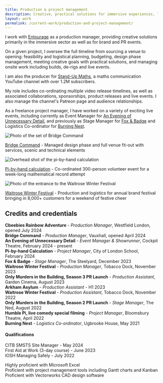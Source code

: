```yaml
---
title: Production & project management
description: Creative, practical solutions for immersive experiences, live events, and YouTube creators
layout: work
permalink: /current-work/production-and-project-management/
---
```

<link rel="stylesheet" type="text/css" href="{{site.baseurl}}/assets/threeimages.css">

I work with <a href="https://entourage.live/">Entourage</a> as a production manager, providing creative solutions primarily in the immersive sector as well as for brand and PR events.

On a given project, I oversee the full timeline from sourcing a venue to opening: feasibility and logistical planning, budgeting, design phase management, meeting creative goals with practical solutions, and managing onsite work including builds, de-rigs and live events.


I am also the producer for <a href="https://www.youtube.com/@standupmaths">Stand-Up Maths</a>, a maths communication YouTube channel with over 1.2M subscribers.

My role includes co-ordinating multiple video release timelines, as well as associated collaborations, sponsorships, product releases and live events. I also manage the channel's Patreon page and audience relationships.

As a freelance project manager, I have worked on a variety of exciting live events, including currently as Event Manager for <a href="https://festivalofthespokennerd.com/show/an-evening-of-unnecessary-detail/">An Evening of Unnecessary Detail</a>, and previously as Stage Manager for <a href="https://www.foxandbadge.com/">Fox & Badge</a> and Logistics Co-ordinator for <a href="https://www.burningnest.co.uk/">Burning Nest</a>.

<div class="threeimages">
    <div class="image-item">
        <img src="{{ site.baseurl }}/assets/images/prod1-bc.jpg" alt="Photo of the set of Bridge Command" />
        <p><a href="https://bridgecommand.space/">Bridge Command</a> - Managed design phase and full venue fit-out with services, scenic and technical elements</p>
    </div>
    <div class="image-item">
        <img src="{{ site.baseurl }}/assets/images/prod3-pi.jpg" alt="Overhead shot of the pi-by-hand calculation" />
        <p><a href="https://www.youtube.com/watch?v=LIg-6glbLkU">Pi-by-hand calculation</a> - Co-ordinated 300-person volunteer event for a week-long mathematical record attempt</p>
    </div>
    <div class="image-item">
        <img src="{{ site.baseurl }}/assets/images/prod2-wwf.jpg" alt="Photo of the entrance to the Waitrose Winter Festival" />
        <p><a href="https://entourage.live/case-study/waitrose-winter-food-drink-festival/">Waitrose Winter Festival</a> - Production and logistics for annual brand festival bringing in 8,000+ customers for a weekend of festive cheer</p>
    </div>
</div>

<h2>Credits and credentials</h2>

<b>Cbeebies Rainbow Adventure</b> - <i>Production Manager</i>, Westfield London, opened July 2024<br>
<b>Bridge Command</b> - <i>Production Manager</i>, Vauxhall, opened April 2024<br>
<b>An Evening of Unnecessary Detail</b> - <i>Event Manager & Showrunner</i>, Cockpit Theatre, February 2024 - present<br>
<b>Pi-by-hand Calculation</b> - <i>Project Manager</i>, City of London School, February 2024<br>
<b>Fox & Badge</b> - <i>Stage Manager</i>, The Steelyard, December 2023<br>
<b>Waitrose Winter Festival</b> - <i>Production Manager</i>, Tobacco Dock, November 2023<br>
<b>Only Murders in the Building, Season 3 PR Launch</b> - <i>Production Assistant</i>, Garden Cinema, August 2023<br>
<b>Arkham Asylum</b> - <i>Production Assistant</i> - H1 2023<br>
<b>Waitrose Winter Festival</b> - <i>Production Assistant</i>, Tobacco Dock, November 2022<br>
<b>Only Murders in the Building, Season 2 PR Launch</b> - <i>Stage Manager</i>, The Ned, August 2022<br>
<b>Humble Pi, live comedy special filming</b> - <i>Project Manager</i>, Bloomsbury Theatre, April 2022<br>
<b>Burning Nest</b> - <i>Logistics Co-ordinator</i>, Ugbrooke House, May 2021


<h4>Qualifications</h4>

CITB SMSTS Site Manager - May 2024<br>
First Aid at Work (3-day course) - June 2023<br>
IOSH Managing Safely - July 2022

Highly proficient with Microsoft Excel<br>
Proficient with project management tools including Gantt charts and Kanban<br>
Proficient with Vectorworks CAD design software